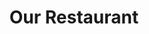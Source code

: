 ---
title: Our Restaurant
description:
image:
suite_number: "1337"
street: Park St
county:
city: Alameda
state: CA
zipcode: "94501"
country: USA
map_link: https://maps.google.com/maps?q=4923%20Telegraph%20Ave,%20Oakland
operating_hours: 'Mon–Sun: 11AM–10PM'
available: true
order: 2
---